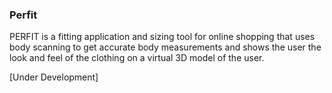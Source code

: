 ### Perfit

PERFIT is a fitting application and sizing tool for online shopping that uses body scanning to get accurate body measurements and shows the user the look and feel of the clothing on a virtual 3D model of the user. 

[Under Development]
